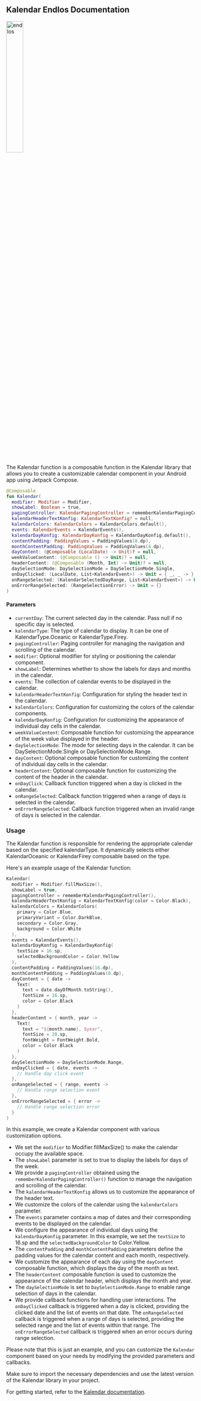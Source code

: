 ## Kalendar Endlos Documentation

<div align="start">
  <img src="../img/endlos.png" alt="endlos" width="30%" />
</div>


The Kalendar function is a composable function in the Kalendar library that allows you to create a
customizable calendar component in your Android app using Jetpack Compose. 

```kotlin
@Composable
fun Kalendar(
  modifier: Modifier = Modifier,
  showLabel: Boolean = true,
  pagingController: KalendarPagingController = rememberKalendarPagingController(),
  kalendarHeaderTextKonfig: KalendarTextKonfig? = null,
  kalendarColors: KalendarColors = KalendarColors.default(),
  events: KalendarEvents = KalendarEvents(),
  kalendarDayKonfig: KalendarDayKonfig = KalendarDayKonfig.default(),
  contentPadding: PaddingValues = PaddingValues(8.dp),
  monthContentPadding: PaddingValues = PaddingValues(4.dp),
  dayContent: (@Composable (LocalDate) -> Unit)? = null,
  weekValueContent: (@Composable () -> Unit)? = null,
  headerContent: (@Composable (Month, Int) -> Unit)? = null,
  daySelectionMode: DaySelectionMode = DaySelectionMode.Single,
  onDayClicked: (LocalDate, List<KalendarEvent>) -> Unit = { _, _ -> },
  onRangeSelected: (KalendarSelectedDayRange, List<KalendarEvent>) -> Unit = { _, _ -> },
  onErrorRangeSelected: (RangeSelectionError) -> Unit = {}
)
```

#### Parameters

- `currentDay`: The current selected day in the calendar. Pass null if no specific day is selected.
- `kalendarType`: The type of calendar to display. It can be one of KalendarType.Oceanic or
  KalendarType.Firey.
- `pagingController`: Paging controller for managing the navigation and scrolling of the calendar.
- `modifier`: Optional modifier for styling or positioning the calendar component.
- `showLabel`: Determines whether to show the labels for days and months in the calendar.
- `events`: The collection of calendar events to be displayed in the calendar.
- `kalendarHeaderTextKonfig`: Configuration for styling the header text in the calendar.
- `kalendarColors`: Configuration for customizing the colors of the calendar components.
- `kalendarDayKonfig`: Configuration for customizing the appearance of individual day cells in the
  calendar.
- `weekValueContent`: Composable function for customizing the appearance of the week value displayed in the header.
- `daySelectionMode`: The mode for selecting days in the calendar. It can be DaySelectionMode.Single
  or DaySelectionMode.Range.
- `dayContent`: Optional composable function for customizing the content of individual day cells in
  the calendar.
- `headerContent`: Optional composable function for customizing the content of the header in the
  calendar.
- `onDayClick`: Callback function triggered when a day is clicked in the calendar.
- `onRangeSelected`: Callback function triggered when a range of days is selected in the calendar.
- `onErrorRangeSelected`: Callback function triggered when an invalid range of days is selected in the
  calendar.

### Usage

The Kalendar function is responsible for rendering the appropriate calendar based on the specified
kalendarType. It dynamically selects either KalendarOceanic or KalendarFirey composable based on the
type.

Here's an example usage of the Kalendar function:

```kotlin
Kalendar(
  modifier = Modifier.fillMaxSize(),
  showLabel = true,
  pagingController = rememberKalendarPagingController(),
  kalendarHeaderTextKonfig = KalendarTextKonfig(color = Color.Black),
  kalendarColors = KalendarColors(
    primary = Color.Blue,
    primaryVariant = Color.DarkBlue,
    secondary = Color.Gray,
    background = Color.White
  ),
  events = KalendarEvents(),
  kalendarDayKonfig = KalendarDayKonfig(
    textSize = 16.sp,
    selectedBackgroundColor = Color.Yellow
  ),
  contentPadding = PaddingValues(16.dp),
  monthContentPadding = PaddingValues(8.dp),
  dayContent = { date ->
    Text(
      text = date.dayOfMonth.toString(),
      fontSize = 16.sp,
      color = Color.Black
    )
  },
  headerContent = { month, year ->
    Text(
      text = "${month.name}, $year",
      fontSize = 20.sp,
      fontWeight = FontWeight.Bold,
      color = Color.Black
    )
  },
  daySelectionMode = DaySelectionMode.Range,
  onDayClicked = { date, events ->
    // Handle day click event
  },
  onRangeSelected = { range, events ->
    // Handle range selection event
  },
  onErrorRangeSelected = { error ->
    // Handle range selection error
  }
)

```


In this example, we create a Kalendar component with various customization options. 
- We set the `modifier` to Modifier.fillMaxSize() to make the calendar occupy the available space. 
- The `showLabel` parameter is set to true to display the labels for days of the week.
- We provide a `pagingController` obtained using the `rememberKalendarPagingController()` function to manage the navigation and scrolling of the calendar. 
- The `kalendarHeaderTextKonfig` allows us to customize the appearance of the header text.
- We customize the colors of the calendar using the `kalendarColors` parameter. 
- The `events` parameter contains a map of dates and their corresponding events to be displayed on the calendar.
- We configure the appearance of individual days using the `kalendarDayKonfig` parameter. In this example, we set the `textSize` to 16.sp and the `selectedBackgroundColor` to Color.Yellow.
- The `contentPadding` and `monthContentPadding` parameters define the padding values for the calendar content and each month, respectively.
- We customize the appearance of each day using the `dayContent` composable function, which displays the day of the month as text.
- The `headerContent` composable function is used to customize the appearance of the calendar header, which displays the month and year.
- The `daySelectionMode` is set to `DaySelectionMode.Range` to enable range selection of days in the calendar.
- We provide callback functions for handling user interactions. The `onDayClicked` callback is triggered when a day is clicked, providing the clicked date and the list of events on that date. The `onRangeSelected` callback is triggered when a range of days is selected, providing the selected range and the list of events within that range. The `onErrorRangeSelected` callback is triggered when an error occurs during range selection.

Please note that this is just an example, and you can customize the `Kalendar` component based on your needs by modifying the provided parameters and callbacks.

Make sure to import the necessary dependencies and use the latest version of the Kalendar library in your project.

For getting started, refer to the [Kalendar documentation](https://github.com/hi-manshu/Kalendar).


